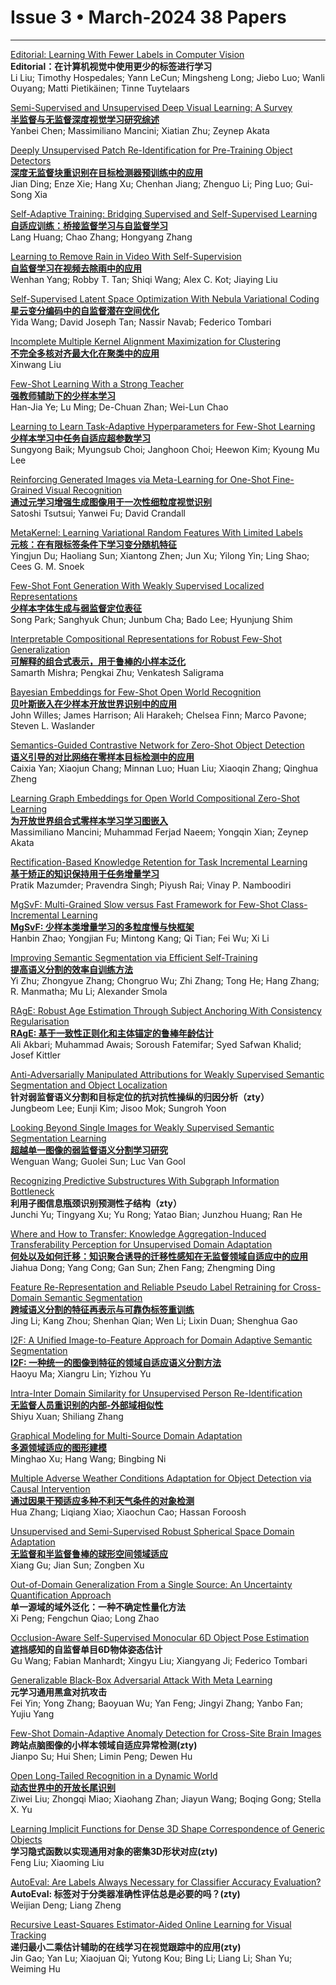 # Issue 3 • March-2024 38 Papers

*****

[Editorial: Learning With Fewer Labels in Computer Vision](https://ieeexplore.ieee.org/document/10423573/)  
**Editorial：在计算机视觉中使用更少的标签进行学习**  
Li Liu; Timothy Hospedales; Yann LeCun; Mingsheng Long; Jiebo Luo; Wanli Ouyang; Matti Pietikäinen; Tinne Tuytelaars  

[Semi-Supervised and Unsupervised Deep Visual Learning: A Survey](https://ieeexplore.ieee.org/document/9866825/)  
**[半监督与无监督深度视觉学习研究综述](https://mp.weixin.qq.com/s/Kp-rLPtT33mGACW4L-c34Q)**  
Yanbei Chen; Massimiliano Mancini; Xiatian Zhu; Zeynep Akata  

[Deeply Unsupervised Patch Re-Identification for Pre-Training Object Detectors](https://ieeexplore.ieee.org/document/9749837/)  
**[深度无监督块重识别在目标检测器预训练中的应用](https://mp.weixin.qq.com/s/QFNp_FdNdzU5SHa5Mr3Now)**  
Jian Ding; Enze Xie; Hang Xu; Chenhan Jiang; Zhenguo Li; Ping Luo; Gui-Song Xia  

[Self-Adaptive Training: Bridging Supervised and Self-Supervised Learning](https://ieeexplore.ieee.org/document/9931970/)  
**[自适应训练：桥接监督学习与自监督学习](https://mp.weixin.qq.com/s/Fx6VeLSfNGxgdPhudAPBIQ)**  
Lang Huang; Chao Zhang; Hongyang Zhang  

[Learning to Remove Rain in Video With Self-Supervision](https://ieeexplore.ieee.org/document/9815121/)  
**[自监督学习在视频去除雨中的应用](https://mp.weixin.qq.com/s/1VzQXQRwTN0d1jtxQvfv3g)**  
Wenhan Yang; Robby T. Tan; Shiqi Wang; Alex C. Kot; Jiaying Liu  

[Self-Supervised Latent Space Optimization With Nebula Variational Coding](https://ieeexplore.ieee.org/document/9740011/)  
**[星云变分编码中的自监督潜在空间优化](https://mp.weixin.qq.com/s/w2_-MlU0-VDxwmcEEQw5AQ)**  
Yida Wang; David Joseph Tan; Nassir Navab; Federico Tombari  

[Incomplete Multiple Kernel Alignment Maximization for Clustering](https://ieeexplore.ieee.org/document/9556554/)  
**[不完全多核对齐最大化在聚类中的应用](https://mp.weixin.qq.com/s/pL9LiyHha705FoTyzLOaeQ)**  
Xinwang Liu  

[Few-Shot Learning With a Strong Teacher](https://ieeexplore.ieee.org/document/9737396/)  
**[强教师辅助下的少样本学习](https://mp.weixin.qq.com/s/kCLeuIqp8w3bCU990rSsDg)**  
Han-Jia Ye; Lu Ming; De-Chuan Zhan; Wei-Lun Chao  

[Learning to Learn Task-Adaptive Hyperparameters for Few-Shot Learning](https://ieeexplore.ieee.org/document/10080995/)  
**[少样本学习中任务自适应超参数学习](https://mp.weixin.qq.com/s/6X3DgQuOAzD9xmEF_4Axdw)**  
Sungyong Baik; Myungsub Choi; Janghoon Choi; Heewon Kim; Kyoung Mu Lee  

[Reinforcing Generated Images via Meta-Learning for One-Shot Fine-Grained Visual Recognition](https://ieeexplore.ieee.org/document/9756906/)  
**[通过元学习增强生成图像用于一次性细粒度视觉识别](https://mp.weixin.qq.com/s/6ne4qoqlLhh87nS0zqto1w)**  
Satoshi Tsutsui; Yanwei Fu; David Crandall  

[MetaKernel: Learning Variational Random Features With Limited Labels](https://ieeexplore.ieee.org/document/9722994/)  
**[元核：在有限标签条件下学习变分随机特征](https://mp.weixin.qq.com/s/gGpN8vqEVhuoyCc5t8ZZhQ)**  
Yingjun Du; Haoliang Sun; Xiantong Zhen; Jun Xu; Yilong Yin; Ling Shao; Cees G. M. Snoek  

[Few-Shot Font Generation With Weakly Supervised Localized Representations](https://ieeexplore.ieee.org/document/9854803/)  
**[少样本字体生成与弱监督定位表征](https://mp.weixin.qq.com/s/VaB_SkU8o8xwMCeP9SExkQ)**  
Song Park; Sanghyuk Chun; Junbum Cha; Bado Lee; Hyunjung Shim  

[Interpretable Compositional Representations for Robust Few-Shot Generalization](https://ieeexplore.ieee.org/document/9913725/)  
**[可解释的组合式表示，用于鲁棒的小样本泛化](https://mp.weixin.qq.com/s/d8pNWrISAjr6MqBCVyM17Q)**  
Samarth Mishra; Pengkai Zhu; Venkatesh Saligrama  

[Bayesian Embeddings for Few-Shot Open World Recognition](https://ieeexplore.ieee.org/document/9875990/)  
**[贝叶斯嵌入在少样本开放世界识别中的应用](https://mp.weixin.qq.com/s/bgfZF-4gnF4hMUw9tOux_g)**  
John Willes; James Harrison; Ali Harakeh; Chelsea Finn; Marco Pavone; Steven L. Waslander  


[Semantics-Guided Contrastive Network for Zero-Shot Object Detection](https://ieeexplore.ieee.org/document/9669022/)  
**[语义引导的对比网络在零样本目标检测中的应用](https://mp.weixin.qq.com/s/5E4GvTnVl2VsMNRRDqb3yw)**  
Caixia Yan; Xiaojun Chang; Minnan Luo; Huan Liu; Xiaoqin Zhang; Qinghua Zheng  

[Learning Graph Embeddings for Open World Compositional Zero-Shot Learning](https://ieeexplore.ieee.org/document/9745371/)  
**[为开放世界组合式零样本学习学习图嵌入](https://mp.weixin.qq.com/s/poSZlyyOmJeE0y-jGKyYag)**  
Massimiliano Mancini; Muhammad Ferjad Naeem; Yongqin Xian; Zeynep Akata  

[Rectification-Based Knowledge Retention for Task Incremental Learning](https://ieeexplore.ieee.org/document/9966835/)  
**[基于矫正的知识保持用于任务增量学习](https://mp.weixin.qq.com/s/cakOgXWGyMW7AUMc9i-0Gw)**  
Pratik Mazumder; Pravendra Singh; Piyush Rai; Vinay P. Namboodiri  

[MgSvF: Multi-Grained Slow versus Fast Framework for Few-Shot Class-Incremental Learning](https://ieeexplore.ieee.org/document/9645290/)  
**[MgSvF: 少样本类增量学习的多粒度慢与快框架](https://mp.weixin.qq.com/s/9znd-uugxaAFqVhLKRdJLg)**  
Hanbin Zhao; Yongjian Fu; Mintong Kang; Qi Tian; Fei Wu; Xi Li  

[Improving Semantic Segmentation via Efficient Self-Training](https://ieeexplore.ieee.org/document/9663011/)  
**[提高语义分割的效率自训练方法](https://mp.weixin.qq.com/s/7B3Zp8_MijSHIv1AZHVL6A)**  
Yi Zhu; Zhongyue Zhang; Chongruo Wu; Zhi Zhang; Tong He; Hang Zhang; R. Manmatha; Mu Li; Alexander Smola  

[RAgE: Robust Age Estimation Through Subject Anchoring With Consistency Regularisation](https://ieeexplore.ieee.org/document/9810519/)  
**[RAgE: 基于一致性正则化和主体锚定的鲁棒年龄估计](https://mp.weixin.qq.com/s/JxZWjI0-Dn6hJHvC1Pz1Lw)**  
Ali Akbari; Muhammad Awais; Soroush Fatemifar; Syed Safwan Khalid; Josef Kittler  

[Anti-Adversarially Manipulated Attributions for Weakly Supervised Semantic Segmentation and Object Localization](https://ieeexplore.ieee.org/document/9756329/)  
**针对弱监督语义分割和目标定位的抗对抗性操纵的归因分析（zty）**  
Jungbeom Lee; Eunji Kim; Jisoo Mok; Sungroh Yoon  

[Looking Beyond Single Images for Weakly Supervised Semantic Segmentation Learning](https://ieeexplore.ieee.org/document/9760057/)  
**[超越单一图像的弱监督语义分割学习研究](https://mp.weixin.qq.com/s/j17a8tljDkKGFzlzNXmDEw)**  
Wenguan Wang; Guolei Sun; Luc Van Gool  

[Recognizing Predictive Substructures With Subgraph Information Bottleneck](https://ieeexplore.ieee.org/document/9537601/)  
**利用子图信息瓶颈识别预测性子结构（zty）**  
Junchi Yu; Tingyang Xu; Yu Rong; Yatao Bian; Junzhou Huang; Ran He  

[Where and How to Transfer: Knowledge Aggregation-Induced Transferability Perception for Unsupervised Domain Adaptation](https://ieeexplore.ieee.org/document/9616392/)  
**[何处以及如何迁移：知识聚合诱导的迁移性感知在无监督领域自适应中的应用](https://mp.weixin.qq.com/s/noFfspE2yH9_FDD6cos80Q)**  
Jiahua Dong; Yang Cong; Gan Sun; Zhen Fang; Zhengming Ding  

[Feature Re-Representation and Reliable Pseudo Label Retraining for Cross-Domain Semantic Segmentation](https://ieeexplore.ieee.org/document/9733271/)  
**[跨域语义分割的特征再表示与可靠伪标签重训练](https://mp.weixin.qq.com/s/El8n1K_2nGIZhr1kNkPhEg)**  
Jing Li; Kang Zhou; Shenhan Qian; Wen Li; Lixin Duan; Shenghua Gao  

[I2F: A Unified Image-to-Feature Approach for Domain Adaptive Semantic Segmentation](https://ieeexplore.ieee.org/document/9984933/)  
**[I2F: 一种统一的图像到特征的领域自适应语义分割方法](https://mp.weixin.qq.com/s/cYELzFagNeAGfwNb3xiPVA)**  
Haoyu Ma; Xiangru Lin; Yizhou Yu  

[Intra-Inter Domain Similarity for Unsupervised Person Re-Identification](https://ieeexplore.ieee.org/document/9745321/)  
**[无监督人员重识别的内部-外部域相似性](https://mp.weixin.qq.com/s/J5EZFsmYDhxStfAgA9BA4g)**  
Shiyu Xuan; Shiliang Zhang  

[Graphical Modeling for Multi-Source Domain Adaptation](https://ieeexplore.ieee.org/document/9767755/)  
**[多源领域适应的图形建模](https://mp.weixin.qq.com/s/dxQ-2cYBGj5iC7ZbeD_AHA)**  
Minghao Xu; Hang Wang; Bingbing Ni  

[Multiple Adverse Weather Conditions Adaptation for Object Detection via Causal Intervention](https://ieeexplore.ieee.org/document/9756301/)  
**[通过因果干预适应多种不利天气条件的对象检测](https://mp.weixin.qq.com/s/xtlK2Tb5oAdyaBuPZAL9yA)**  
Hua Zhang; Liqiang Xiao; Xiaochun Cao; Hassan Foroosh  

[Unsupervised and Semi-Supervised Robust Spherical Space Domain Adaptation](https://ieeexplore.ieee.org/document/9733209/)  
**[无监督和半监督鲁棒的球形空间领域适应](https://mp.weixin.qq.com/s/m_WARsbNzLwMTMwD_ewLCg)**  
Xiang Gu; Jian Sun; Zongben Xu  

[Out-of-Domain Generalization From a Single Source: An Uncertainty Quantification Approach](https://ieeexplore.ieee.org/document/9801711/)  
**单一源域的域外泛化：一种不确定性量化方法**  
Xi Peng; Fengchun Qiao; Long Zhao  

[Occlusion-Aware Self-Supervised Monocular 6D Object Pose Estimation](https://ieeexplore.ieee.org/document/9655492/)  
**遮挡感知的自监督单目6D物体姿态估计**  
Gu Wang; Fabian Manhardt; Xingyu Liu; Xiangyang Ji; Federico Tombari  

[Generalizable Black-Box Adversarial Attack With Meta Learning](https://ieeexplore.ieee.org/document/10017370/)  
**元学习通用黑盒对抗攻击**  
Fei Yin; Yong Zhang; Baoyuan Wu; Yan Feng; Jingyi Zhang; Yanbo Fan; Yujiu Yang  

[Few-Shot Domain-Adaptive Anomaly Detection for Cross-Site Brain Images](https://ieeexplore.ieee.org/document/9606561/)  
**跨站点脑图像的小样本领域自适应异常检测(zty)**  
Jianpo Su; Hui Shen; Limin Peng; Dewen Hu  

[Open Long-Tailed Recognition in a Dynamic World](https://ieeexplore.ieee.org/document/9863702/)  
**[动态世界中的开放长尾识别](https://mp.weixin.qq.com/s/LF71UoITQ8IcZTxIMf5_SA)**  
Ziwei Liu; Zhongqi Miao; Xiaohang Zhan; Jiayun Wang; Boqing Gong; Stella X. Yu  

[Learning Implicit Functions for Dense 3D Shape Correspondence of Generic Objects](https://ieeexplore.ieee.org/document/10004641/)  
**学习隐式函数以实现通用对象的密集3D形状对应(zty)**  
Feng Liu; Xiaoming Liu  

[AutoEval: Are Labels Always Necessary for Classifier Accuracy Evaluation?](https://ieeexplore.ieee.org/document/9655472/)  
**AutoEval: 标签对于分类器准确性评估总是必要的吗？(zty)**  
Weijian Deng; Liang Zheng  

[Recursive Least-Squares Estimator-Aided Online Learning for Visual Tracking](https://ieeexplore.ieee.org/document/9729522/)  
**递归最小二乘估计辅助的在线学习在视觉跟踪中的应用(zty)**  
Jin Gao; Yan Lu; Xiaojuan Qi; Yutong Kou; Bing Li; Liang Li; Shan Yu; Weiming Hu  

